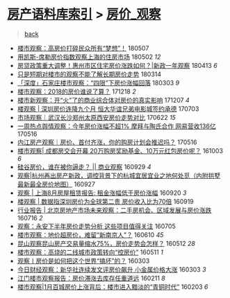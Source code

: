 [房产语料库索引](../../README.md)  > [房价_观察](房价_观察.md)
====
> [back](../README.md)

- [楼市观察：高房价打碎民众所有“梦想”！](http://jkwz.applinzi.com/ittc/7100278452693500934.html#%E6%A5%BC%E5%B8%82%E8%A7%82%E5%AF%9F%EF%BC%9A%E9%AB%98%E6%88%BF%E4%BB%B7%E6%89%93%E7%A2%8E%E6%B0%91%E4%BC%97%E6%89%80%E6%9C%89%E2%80%9C%E6%A2%A6%E6%83%B3%E2%80%9D%EF%BC%81) 180507  
- [用凯斯-席勒房价指数观察上海的住房市场](http://jkwz.applinzi.com/ittc/7098581500159329296.html#%E7%94%A8%E5%87%AF%E6%96%AF-%E5%B8%AD%E5%8B%92%E6%88%BF%E4%BB%B7%E6%8C%87%E6%95%B0%E8%A7%82%E5%AF%9F%E4%B8%8A%E6%B5%B7%E7%9A%84%E4%BD%8F%E6%88%BF%E5%B8%82%E5%9C%BA) 180502 *12* 
- [房贷政策重大调整！惠州市区住宅房价涨跌如何？|新政一年观察](http://jkwz.applinzi.com/ittc/7091585679689778186.html#%E6%88%BF%E8%B4%B7%E6%94%BF%E7%AD%96%E9%87%8D%E5%A4%A7%E8%B0%83%E6%95%B4%EF%BC%81%E6%83%A0%E5%B7%9E%E5%B8%82%E5%8C%BA%E4%BD%8F%E5%AE%85%E6%88%BF%E4%BB%B7%E6%B6%A8%E8%B7%8C%E5%A6%82%E4%BD%95%EF%BC%9F%7C%E6%96%B0%E6%94%BF%E4%B8%80%E5%B9%B4%E8%A7%82%E5%AF%9F) 180413 *6* 
- [只是短期对楼市的观察不能了解长期房价走势](http://jkwz.applinzi.com/ittc/7080427679646221319.html#%E5%8F%AA%E6%98%AF%E7%9F%AD%E6%9C%9F%E5%AF%B9%E6%A5%BC%E5%B8%82%E7%9A%84%E8%A7%82%E5%AF%9F%E4%B8%8D%E8%83%BD%E4%BA%86%E8%A7%A3%E9%95%BF%E6%9C%9F%E6%88%BF%E4%BB%B7%E8%B5%B0%E5%8A%BF) 180314  
- [「深度」石家庄楼市观察：“四限”下房价涨幅回落](http://jkwz.applinzi.com/ittc/7076349081410864145.html#%E3%80%8C%E6%B7%B1%E5%BA%A6%E3%80%8D%E7%9F%B3%E5%AE%B6%E5%BA%84%E6%A5%BC%E5%B8%82%E8%A7%82%E5%AF%9F%EF%BC%9A%E2%80%9C%E5%9B%9B%E9%99%90%E2%80%9D%E4%B8%8B%E6%88%BF%E4%BB%B7%E6%B6%A8%E5%B9%85%E5%9B%9E%E8%90%BD) 180303 *9* 
- [楼市观察：2018的房价谁说了算？](http://jkwz.applinzi.com/ittc/7048377281037206545.html#%E6%A5%BC%E5%B8%82%E8%A7%82%E5%AF%9F%EF%BC%9A2018%E7%9A%84%E6%88%BF%E4%BB%B7%E8%B0%81%E8%AF%B4%E4%BA%86%E7%AE%97%EF%BC%9F) 171218 *2* 
- [楼市新观察：开“火”了的商业综合体对房价的真实影响](http://jkwz.applinzi.com/ittc/7044382915402662928.html#%E6%A5%BC%E5%B8%82%E6%96%B0%E8%A7%82%E5%AF%9F%EF%BC%9A%E5%BC%80%E2%80%9C%E7%81%AB%E2%80%9D%E4%BA%86%E7%9A%84%E5%95%86%E4%B8%9A%E7%BB%BC%E5%90%88%E4%BD%93%E5%AF%B9%E6%88%BF%E4%BB%B7%E7%9A%84%E7%9C%9F%E5%AE%9E%E5%BD%B1%E5%93%8D) 171207 *4* 
- [楼观察 | 深圳房价连降九个月 恒大华谊兄弟电影城签约承德](http://jkwz.applinzi.com/ittc/6985862911455921157.html#%E6%A5%BC%E8%A7%82%E5%AF%9F+%7C+%E6%B7%B1%E5%9C%B3%E6%88%BF%E4%BB%B7%E8%BF%9E%E9%99%8D%E4%B9%9D%E4%B8%AA%E6%9C%88+%E6%81%92%E5%A4%A7%E5%8D%8E%E8%B0%8A%E5%85%84%E5%BC%9F%E7%94%B5%E5%BD%B1%E5%9F%8E%E7%AD%BE%E7%BA%A6%E6%89%BF%E5%BE%B7) 170703  
- [市场观察｜武汉长沙郑州太原西安房价走势对比](http://jkwz.applinzi.com/ittc/6981887601739826181.html#%E5%B8%82%E5%9C%BA%E8%A7%82%E5%AF%9F%EF%BD%9C%E6%AD%A6%E6%B1%89%E9%95%BF%E6%B2%99%E9%83%91%E5%B7%9E%E5%A4%AA%E5%8E%9F%E8%A5%BF%E5%AE%89%E6%88%BF%E4%BB%B7%E8%B5%B0%E5%8A%BF%E5%AF%B9%E6%AF%94) 170622 *15* 
- [一周热点舆情观察：今年房价涨幅不超1% 摩拜与陶氏合作 网易营收136亿](http://jkwz.applinzi.com/ittc/6968277524948714501.html#%E4%B8%80%E5%91%A8%E7%83%AD%E7%82%B9%E8%88%86%E6%83%85%E8%A7%82%E5%AF%9F%EF%BC%9A%E4%BB%8A%E5%B9%B4%E6%88%BF%E4%BB%B7%E6%B6%A8%E5%B9%85%E4%B8%8D%E8%B6%851%25+%E6%91%A9%E6%8B%9C%E4%B8%8E%E9%99%B6%E6%B0%8F%E5%90%88%E4%BD%9C+%E7%BD%91%E6%98%93%E8%90%A5%E6%94%B6136%E4%BA%BF) 170516  
- [内江房产观察｜房价、首付齐涨，你的购房计划会推迟吗？](http://jkwz.applinzi.com/ittc/6968197928878343172.html#%E5%86%85%E6%B1%9F%E6%88%BF%E4%BA%A7%E8%A7%82%E5%AF%9F%EF%BD%9C%E6%88%BF%E4%BB%B7%E3%80%81%E9%A6%96%E4%BB%98%E9%BD%90%E6%B6%A8%EF%BC%8C%E4%BD%A0%E7%9A%84%E8%B4%AD%E6%88%BF%E8%AE%A1%E5%88%92%E4%BC%9A%E6%8E%A8%E8%BF%9F%E5%90%97%EF%BC%9F) 170516  
- [楼市观察| 成都房交会开幕 20万购房奖励基金、10万元红包房价呢？](http://jkwz.applinzi.com/ittc/6884868285996205061.html#%E6%A5%BC%E5%B8%82%E8%A7%82%E5%AF%9F%7C+%E6%88%90%E9%83%BD%E6%88%BF%E4%BA%A4%E4%BC%9A%E5%BC%80%E5%B9%95+20%E4%B8%87%E8%B4%AD%E6%88%BF%E5%A5%96%E5%8A%B1%E5%9F%BA%E9%87%91%E3%80%8110%E4%B8%87%E5%85%83%E7%BA%A2%E5%8C%85%E6%88%BF%E4%BB%B7%E5%91%A2%EF%BC%9F) 161003 *6* 
- [硅谷房价，谁在被你逼走？ || 商业观察](http://jkwz.applinzi.com/ittc/6883170886546359301.html#%E7%A1%85%E8%B0%B7%E6%88%BF%E4%BB%B7%EF%BC%8C%E8%B0%81%E5%9C%A8%E8%A2%AB%E4%BD%A0%E9%80%BC%E8%B5%B0%EF%BC%9F+%7C%7C+%E5%95%86%E4%B8%9A%E8%A7%82%E5%AF%9F) 160929 *4* 
- [观察|杭州再出房产新政，调控背景下的杭城宜居宜业之地何处觅（内附拱墅最新最全房价地图）](http://jkwz.applinzi.com/ittc/6882638021278565380.html#%E8%A7%82%E5%AF%9F%7C%E6%9D%AD%E5%B7%9E%E5%86%8D%E5%87%BA%E6%88%BF%E4%BA%A7%E6%96%B0%E6%94%BF%EF%BC%8C%E8%B0%83%E6%8E%A7%E8%83%8C%E6%99%AF%E4%B8%8B%E7%9A%84%E6%9D%AD%E5%9F%8E%E5%AE%9C%E5%B1%85%E5%AE%9C%E4%B8%9A%E4%B9%8B%E5%9C%B0%E4%BD%95%E5%A4%84%E8%A7%85%EF%BC%88%E5%86%85%E9%99%84%E6%8B%B1%E5%A2%85%E6%9C%80%E6%96%B0%E6%9C%80%E5%85%A8%E6%88%BF%E4%BB%B7%E5%9C%B0%E5%9B%BE%EF%BC%89) 160927  
- [观察 | 上海8月房屋租赁报告: 租金涨幅低于房价涨幅](http://jkwz.applinzi.com/ittc/6879872455946011653.html#%E8%A7%82%E5%AF%9F+%7C+%E4%B8%8A%E6%B5%B78%E6%9C%88%E6%88%BF%E5%B1%8B%E7%A7%9F%E8%B5%81%E6%8A%A5%E5%91%8A%3A+%E7%A7%9F%E9%87%91%E6%B6%A8%E5%B9%85%E4%BD%8E%E4%BA%8E%E6%88%BF%E4%BB%B7%E6%B6%A8%E5%B9%85) 160920 *3* 
- [楼观察 | 数据指深圳房价为全球第二贵 房价收入比为70倍](http://jkwz.applinzi.com/ittc/6879376254465213445.html#%E6%A5%BC%E8%A7%82%E5%AF%9F+%7C+%E6%95%B0%E6%8D%AE%E6%8C%87%E6%B7%B1%E5%9C%B3%E6%88%BF%E4%BB%B7%E4%B8%BA%E5%85%A8%E7%90%83%E7%AC%AC%E4%BA%8C%E8%B4%B5+%E6%88%BF%E4%BB%B7%E6%94%B6%E5%85%A5%E6%AF%94%E4%B8%BA70%E5%80%8D) 160919  
- [行业报告 | 北京房地产市场未来观察：二手房机会、区域发展与房价涨跌](http://jkwz.applinzi.com/ittc/6855491534551778309.html#%E8%A1%8C%E4%B8%9A%E6%8A%A5%E5%91%8A+%7C+%E5%8C%97%E4%BA%AC%E6%88%BF%E5%9C%B0%E4%BA%A7%E5%B8%82%E5%9C%BA%E6%9C%AA%E6%9D%A5%E8%A7%82%E5%AF%9F%EF%BC%9A%E4%BA%8C%E6%89%8B%E6%88%BF%E6%9C%BA%E4%BC%9A%E3%80%81%E5%8C%BA%E5%9F%9F%E5%8F%91%E5%B1%95%E4%B8%8E%E6%88%BF%E4%BB%B7%E6%B6%A8%E8%B7%8C) 160716 *2* 
- [观察：永安下半年房价走势分析 这些项目值得关注](http://jkwz.applinzi.com/ittc/6851442935278863364.html#%E8%A7%82%E5%AF%9F%EF%BC%9A%E6%B0%B8%E5%AE%89%E4%B8%8B%E5%8D%8A%E5%B9%B4%E6%88%BF%E4%BB%B7%E8%B5%B0%E5%8A%BF%E5%88%86%E6%9E%90+%E8%BF%99%E4%BA%9B%E9%A1%B9%E7%9B%AE%E5%80%BC%E5%BE%97%E5%85%B3%E6%B3%A8) 160705  
- [楼市观察：地价超房价，难留“新南京人”？](http://jkwz.applinzi.com/ittc/6842029222104925189.html#%E6%A5%BC%E5%B8%82%E8%A7%82%E5%AF%9F%EF%BC%9A%E5%9C%B0%E4%BB%B7%E8%B6%85%E6%88%BF%E4%BB%B7%EF%BC%8C%E9%9A%BE%E7%95%99%E2%80%9C%E6%96%B0%E5%8D%97%E4%BA%AC%E4%BA%BA%E2%80%9D%EF%BC%9F) 160610 *45* 
- [昆山观察昆山房产交易量缩水75%，房价走势会怎样？](http://jkwz.applinzi.com/ittc/6831408673116914693.html#%E6%98%86%E5%B1%B1%E8%A7%82%E5%AF%9F%E6%98%86%E5%B1%B1%E6%88%BF%E4%BA%A7%E4%BA%A4%E6%98%93%E9%87%8F%E7%BC%A9%E6%B0%B475%25%EF%BC%8C%E6%88%BF%E4%BB%B7%E8%B5%B0%E5%8A%BF%E4%BC%9A%E6%80%8E%E6%A0%B7%EF%BC%9F) 160512 *28* 
- [楼市观察：高烧的二线城市政策转向“控房价”](http://jkwz.applinzi.com/ittc/6830970837427307524.html#%E6%A5%BC%E5%B8%82%E8%A7%82%E5%AF%9F%EF%BC%9A%E9%AB%98%E7%83%A7%E7%9A%84%E4%BA%8C%E7%BA%BF%E5%9F%8E%E5%B8%82%E6%94%BF%E7%AD%96%E8%BD%AC%E5%90%91%E2%80%9C%E6%8E%A7%E6%88%BF%E4%BB%B7%E2%80%9D) 160511 *1* 
- [观察丨房价是如何把这个世界“搞坏”的？](http://jkwz.applinzi.com/ittc/6805285250724791300.html#%E8%A7%82%E5%AF%9F%E4%B8%A8%E6%88%BF%E4%BB%B7%E6%98%AF%E5%A6%82%E4%BD%95%E6%8A%8A%E8%BF%99%E4%B8%AA%E4%B8%96%E7%95%8C%E2%80%9C%E6%90%9E%E5%9D%8F%E2%80%9D%E7%9A%84%EF%BC%9F) 160303  
- [今日财经观察：新华社连续发文评房价飙升 小金属价格大涨](http://jkwz.applinzi.com/ittc/6805284589719258117.html#%E4%BB%8A%E6%97%A5%E8%B4%A2%E7%BB%8F%E8%A7%82%E5%AF%9F%EF%BC%9A%E6%96%B0%E5%8D%8E%E7%A4%BE%E8%BF%9E%E7%BB%AD%E5%8F%91%E6%96%87%E8%AF%84%E6%88%BF%E4%BB%B7%E9%A3%99%E5%8D%87+%E5%B0%8F%E9%87%91%E5%B1%9E%E4%BB%B7%E6%A0%BC%E5%A4%A7%E6%B6%A8) 160303 *3* 
- [江门楼市观察报告：房价滞涨去库存任重道远](http://jkwz.applinzi.com/ittc/6797546660838245381.html#%E6%B1%9F%E9%97%A8%E6%A5%BC%E5%B8%82%E8%A7%82%E5%AF%9F%E6%8A%A5%E5%91%8A%EF%BC%9A%E6%88%BF%E4%BB%B7%E6%BB%9E%E6%B6%A8%E5%8E%BB%E5%BA%93%E5%AD%98%E4%BB%BB%E9%87%8D%E9%81%93%E8%BF%9C) 160211 *8* 
- [楼市观察|1月百城房价上涨背后：楼市进入黯淡的“青铜时代”](http://jkwz.applinzi.com/ittc/6794169385199600644.html#%E6%A5%BC%E5%B8%82%E8%A7%82%E5%AF%9F%7C1%E6%9C%88%E7%99%BE%E5%9F%8E%E6%88%BF%E4%BB%B7%E4%B8%8A%E6%B6%A8%E8%83%8C%E5%90%8E%EF%BC%9A%E6%A5%BC%E5%B8%82%E8%BF%9B%E5%85%A5%E9%BB%AF%E6%B7%A1%E7%9A%84%E2%80%9C%E9%9D%92%E9%93%9C%E6%97%B6%E4%BB%A3%E2%80%9D) 160203 *6* 
